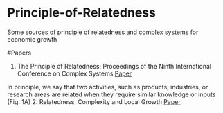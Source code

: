 # Principle-of-Relatedness
Some sources of principle of relatedness and complex systems for economic growth

#Papers
1. The Principle of Relatedness: Proceedings of the Ninth International Conference on Complex Systems <a href="https://www.researchgate.net/publication/326562653_The_Principle_of_Relatedness_Proceedings_of_the_Ninth_International_Conference_on_Complex_Systems"> Paper </a>
<p><a>In principle, we say that two activities, such as products, industries, or research areas are related when they require similar knowledge or inputs (Fig. 1A)</a>
2. Relatedness, Complexity and Local Growth <a href="https://docs.iza.org/dp12223.pdf"> Paper </a>
